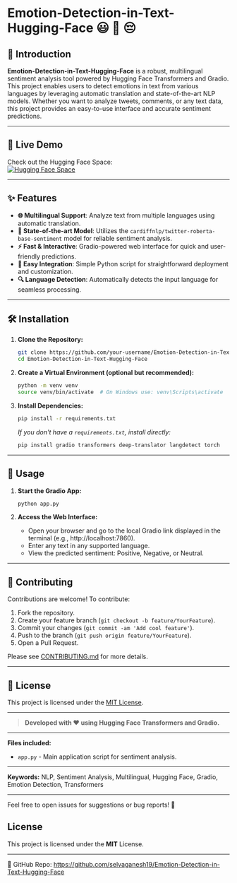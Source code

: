 # Emotion-Detection-in-Text-Hugging-Face 😃 🥺 😔 


## 📖 Introduction

**Emotion-Detection-in-Text-Hugging-Face** is a robust, multilingual sentiment analysis tool powered by Hugging Face Transformers and Gradio. This project enables users to detect emotions in text from various languages by leveraging automatic translation and state-of-the-art NLP models. Whether you want to analyze tweets, comments, or any text data, this project provides an easy-to-use interface and accurate sentiment predictions.

---

## 🚀 Live Demo
Check out the Hugging Face Space:  
[![Hugging Face Space](https://img.shields.io/badge/HuggingFace-Emotion--Detection-yellow?logo=huggingface)](https://huggingface.co/spaces/selva1909/Emotion-Detection-in-Text)

---

## ✨ Features

- **🌐 Multilingual Support**: Analyze text from multiple languages using automatic translation.
- **🤖 State-of-the-art Model**: Utilizes the `cardiffnlp/twitter-roberta-base-sentiment` model for reliable sentiment analysis.
- **⚡ Fast & Interactive**: Gradio-powered web interface for quick and user-friendly predictions.
- **🔌 Easy Integration**: Simple Python script for straightforward deployment and customization.
- **🔍 Language Detection**: Automatically detects the input language for seamless processing.

---

## 🛠️ Installation

1. **Clone the Repository:**
   ```bash
   git clone https://github.com/your-username/Emotion-Detection-in-Text-Hugging-Face.git
   cd Emotion-Detection-in-Text-Hugging-Face
   ```

2. **Create a Virtual Environment (optional but recommended):**
   ```bash
   python -m venv venv
   source venv/bin/activate  # On Windows use: venv\Scripts\activate
   ```

3. **Install Dependencies:**
   ```bash
   pip install -r requirements.txt
   ```
   *If you don't have a `requirements.txt`, install directly:*
   ```bash
   pip install gradio transformers deep-translator langdetect torch
   ```

---

## 🚀 Usage

1. **Start the Gradio App:**
   ```bash
   python app.py
   ```

2. **Access the Web Interface:**
   - Open your browser and go to the local Gradio link displayed in the terminal (e.g., http://localhost:7860).
   - Enter any text in any supported language.
   - View the predicted sentiment: Positive, Negative, or Neutral.

---

## 🤝 Contributing

Contributions are welcome! To contribute:

1. Fork the repository.
2. Create your feature branch (`git checkout -b feature/YourFeature`).
3. Commit your changes (`git commit -am 'Add cool feature'`).
4. Push to the branch (`git push origin feature/YourFeature`).
5. Open a Pull Request.

Please see [CONTRIBUTING.md](CONTRIBUTING.md) for more details.

---

## 📄 License

This project is licensed under the [MIT License](LICENSE).

---

> **Developed with ❤️ using Hugging Face Transformers and Gradio.**

---

**Files included:**
- `app.py` - Main application script for sentiment analysis.

---

**Keywords:** NLP, Sentiment Analysis, Multilingual, Hugging Face, Gradio, Emotion Detection, Transformers

---

Feel free to open issues for suggestions or bug reports! 🚀

## License
This project is licensed under the **MIT** License.

---
🔗 GitHub Repo: https://github.com/selvaganesh19/Emotion-Detection-in-Text-Hugging-Face
